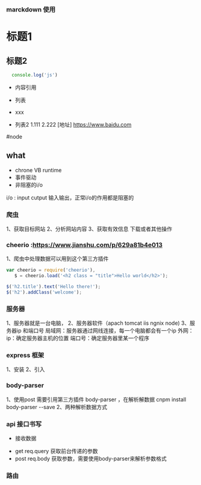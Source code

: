 ### marckdown 使用
# 标题1
## 标题2
```js
  console.log('js')

```
*  内容引用
+  列表
-  xxx
+  列表2
1.111
2.222
[地址] https://www.baidu.com

#node
## what
+ chrone VB runtime
+ 事件驱动
+ 非阻塞的i/o

i/o : input cutput 输入输出，正常i/o的作用都是阻塞的

### 爬虫
 1、获取目标网站
 2、分析网站内容
 3、获取有效信息 下载或者其他操作

 ### cheerio :https://www.jianshu.com/p/629a81b4e013
 1、爬虫中处理数据可以用到这个第三方插件

 ```js
 var cheerio = require('cheerio'),
    $ = cheerio.load('<h2 class = "title">Hello world</h2>');

$('h2.title').text('Hello there!');
$('h2').addClass('welcome');

 
 ```

 ### 服务器
  1、服务器就是一台电脑，
  2、服务器软件（apach tomcat iis  ngnix node)
  3、服务器ip 和端口号
局域网：服务器通过网线连接，每一个电脑都会有一个ip
外网：
ip：确定服务器主机的位置
端口号：确定服务器里某一个程序

 ### express 框架
 1、安装
 2、引入

### body-parser
 1、使用post 需要引用第三方插件 body-parser ，在解析解数据
  cnpm install body-parser --save
  2、两种解析数据方式

### api 接口书写

  + 接收数据
   - get  req.query 获取前台传递的参数
   - post  req.body  获取参数，需要使用body-parser来解析参数格式

### 路由
